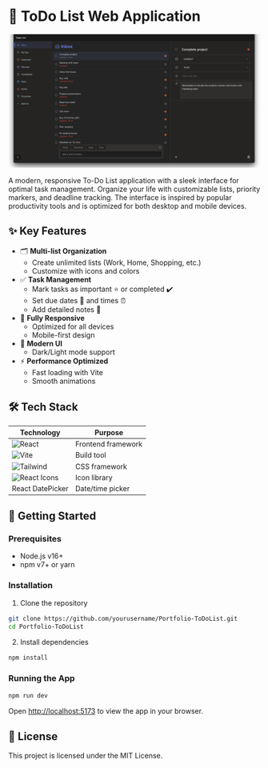 # 📝 ToDo List Web Application

![App Screenshot](public/screenshots/ToDoList-Screenshot.png)

A modern, responsive To-Do List application with a sleek interface for optimal task management. Organize your life with customizable lists, priority markers, and deadline tracking. The interface is inspired by popular productivity tools and is optimized for both desktop and mobile devices.

## ✨ Key Features

- 🗂️ **Multi-list Organization**
  - Create unlimited lists (Work, Home, Shopping, etc.)
  - Customize with icons and colors
- ✅ **Task Management**
  - Mark tasks as important ⭐ or completed ✔️
  - Set due dates 📅 and times ⏰
  - Add detailed notes 📝
- 📱 **Fully Responsive**
  - Optimized for all devices
  - Mobile-first design
- 🎨 **Modern UI**
  - Dark/Light mode support
- ⚡ **Performance Optimized**
  - Fast loading with Vite
  - Smooth animations

## 🛠️ Tech Stack

| Technology                                                                                                          | Purpose            |
| ------------------------------------------------------------------------------------------------------------------- | ------------------ |
| ![React](https://img.shields.io/badge/React-20232A?style=for-the-badge&logo=react&logoColor=61DAFB)                 | Frontend framework |
| ![Vite](https://img.shields.io/badge/Vite-B73BFE?style=for-the-badge&logo=vite&logoColor=FFD62E)                    | Build tool         |
| ![Tailwind](https://img.shields.io/badge/Tailwind_CSS-38B2AC?style=for-the-badge&logo=tailwind-css&logoColor=white) | CSS framework      |
| ![React Icons](https://img.shields.io/badge/React%20Icons-F7DF1E?style=for-the-badge&logo=react&logoColor=white)    | Icon library       |
| React DatePicker                                                                                                    | Date/time picker   |

## 🚀 Getting Started

### Prerequisites

- Node.js v16+
- npm v7+ or yarn

### Installation

1. Clone the repository

```bash
git clone https://github.com/yourusername/Portfolio-ToDoList.git
cd Portfolio-ToDoList
```

2. Install dependencies

```bash
npm install
```

### Running the App

```bash
npm run dev
```

Open [http://localhost:5173](http://localhost:5173) to view the app in your browser.

## 📄 License

This project is licensed under the MIT License.
